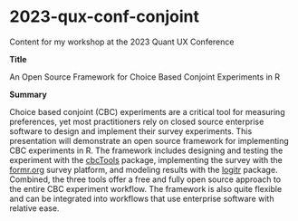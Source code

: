 # 2023-qux-conf-conjoint

Content for my workshop at the 2023 Quant UX Conference

**Title**

An Open Source Framework for Choice Based Conjoint Experiments in R

**Summary**

Choice based conjoint (CBC) experiments are a critical tool for measuring preferences, yet most practitioners rely on closed source enterprise software to design and implement their  survey experiments. This presentation will demonstrate an open source framework for implementing CBC experiments in R. The framework includes designing and testing the experiment with the [cbcTools](https://github.com/jhelvy/cbcTools) package, implementing the survey with the [formr.org](https://formr.org/) survey platform, and modeling results with the [logitr](https://github.com/jhelvy/logitr) package. Combined, the three tools offer a free and fully open source approach to the entire CBC experiment workflow. The framework is also quite flexible and can be integrated into workflows that use enterprise software with relative ease.
